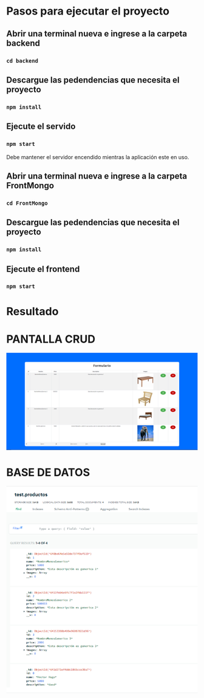 # Pasos para ejecutar el proyecto

## Abrir una terminal nueva e ingrese a la carpeta <strong> backend </strong>

### `cd backend`

## Descargue las pedendencias que necesita el proyecto

### `npm install`

## Ejecute el servido

### `npm start`

Debe mantener el servidor encendido mientras la aplicación este en uso.



## Abrir una terminal nueva e ingrese a la carpeta <strong> FrontMongo </strong>

### `cd FrontMongo`

## Descargue las pedendencias que necesita el proyecto

### `npm install`

## Ejecute el frontend

### `npm start`


# Resultado

# PANTALLA CRUD
<picture>
  <img alt="./imagenes/CRUD.PNG" src="./imagenes/CRUD.PNG">
</picture>

# BASE DE DATOS
<picture>
  <img alt="./imagenes/MONGODB.PNG" src="./imagenes/MONGODB.PNG">
</picture>
